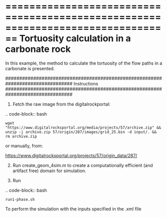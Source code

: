 ================================================================================
Tortuosity calculation in a carbonate rock
================================================================================
In this example, the method to calculate the tortuosity of the flow paths in a carbonate is presented.



################################################################################
Instructions
################################################################################
1. Fetch the raw image from the digitalrockportal:

.. code-block:: bash

    wget "https://www.digitalrocksportal.org/media/projects/57/archive.zip" &&
    unzip -j archive.zip 57/origin/287/images/grid_25.bin -d input/. &&
    rm archive.zip

or manually, from:

https://www.digitalrocksportal.org/projects/57/origin_data/287/

2. Run create_geom_4sim.m to create a computationally efficient (and artifact free) domain for simulation.

3. Run

.. code-block:: bash

    run1-phase.sh


To perform the simulation with the inputs specified in the .xml file
